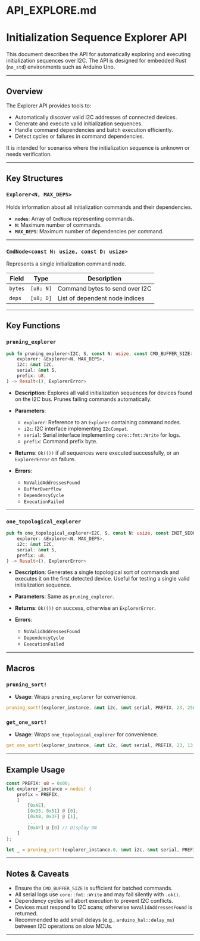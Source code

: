# API\_EXPLORE.md

# Initialization Sequence Explorer API

This document describes the API for automatically exploring and executing initialization sequences over I2C. The API is designed for embedded Rust (`no_std`) environments such as Arduino Uno.

---

## Overview

The Explorer API provides tools to:

* Automatically discover valid I2C addresses of connected devices.
* Generate and execute valid initialization sequences.
* Handle command dependencies and batch execution efficiently.
* Detect cycles or failures in command dependencies.

It is intended for scenarios where the initialization sequence is unknown or needs verification.

---

## Key Structures

### `Explorer<N, MAX_DEPS>`

Holds information about all initialization commands and their dependencies.

* **`nodes`**: Array of `CmdNode` representing commands.
* **`N`**: Maximum number of commands.
* **`MAX_DEPS`**: Maximum number of dependencies per command.

---

### `CmdNode<const N: usize, const D: usize>`

Represents a single initialization command node.

| Field       | Type      | Description                      |
| ----------- | --------- | -------------------------------- |
| `bytes`     | `[u8; N]` | Command bytes to send over I2C   |
| `deps`      | `[u8; D]` | List of dependent node indices   |

---

## Key Functions

### `pruning_explorer`

```rust
pub fn pruning_explorer<I2C, S, const N: usize, const CMD_BUFFER_SIZE: usize, const MAX_DEPS: usize>(
    explorer: &Explorer<N, MAX_DEPS>,
    i2c: &mut I2C,
    serial: &mut S,
    prefix: u8,
) -> Result<(), ExplorerError>
```

* **Description**: Explores all valid initialization sequences for devices found on the I2C bus. Prunes failing commands automatically.
* **Parameters**:

  * `explorer`: Reference to an `Explorer` containing command nodes.
  * `i2c`: I2C interface implementing `I2cCompat`.
  * `serial`: Serial interface implementing `core::fmt::Write` for logs.
  * `prefix`: Command prefix byte.
* **Returns**: `Ok(())` if all sequences were executed successfully, or an `ExplorerError` on failure.
* **Errors**:

  * `NoValidAddressesFound`
  * `BufferOverflow`
  * `DependencyCycle`
  * `ExecutionFailed`

---

### `one_topological_explorer`

```rust
pub fn one_topological_explorer<I2C, S, const N: usize, const INIT_SEQUENCE_LEN: usize, const CMD_BUFFER_SIZE: usize, const MAX_DEPS: usize>(
    explorer: &Explorer<N, MAX_DEPS>,
    i2c: &mut I2C,
    serial: &mut S,
    prefix: u8,
) -> Result<(), ExplorerError>
```

* **Description**: Generates a single topological sort of commands and executes it on the first detected device. Useful for testing a single valid initialization sequence.
* **Parameters**: Same as `pruning_explorer`.
* **Returns**: `Ok(())` on success, otherwise an `ExplorerError`.
* **Errors**:

  * `NoValidAddressesFound`
  * `DependencyCycle`
  * `ExecutionFailed`

---

## Macros

### `pruning_sort!`

* **Usage**: Wraps `pruning_explorer` for convenience.

```rust
pruning_sort!(explorer_instance, &mut i2c, &mut serial, PREFIX, 23, 256, 22);
```

### `get_one_sort!`

* **Usage**: Wraps `one_topological_explorer` for convenience.

```rust
get_one_sort!(explorer_instance, &mut i2c, &mut serial, PREFIX, 23, 13, 256, 22);
```

---

## Example Usage

```rust
const PREFIX: u8 = 0x00;
let explorer_instance = nodes! {
    prefix = PREFIX,
    [
        [0xAE],
        [0xD5, 0x51] @ [0],
        [0xA8, 0x3F] @ [1],
        ...
        [0xAF] @ [0] // Display ON
    ]
};

let _ = pruning_sort!(explorer_instance.0, &mut i2c, &mut serial, PREFIX, 23, 256, 22);
```

---

## Notes & Caveats

* Ensure the `CMD_BUFFER_SIZE` is sufficient for batched commands.
* All serial logs use `core::fmt::Write` and may fail silently with `.ok()`.
* Dependency cycles will abort execution to prevent I2C conflicts.
* Devices must respond to I2C scans; otherwise `NoValidAddressesFound` is returned.
* Recommended to add small delays (e.g., `arduino_hal::delay_ms`) between I2C operations on slow MCUs.

---
